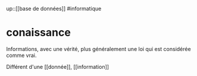 up::[[base de données]]
#informatique 
# conaissance
Informations, avec une vérité, plus généralement une loi qui est considérée comme vrai.

Différent d'une [[donnée]], [[information]]
